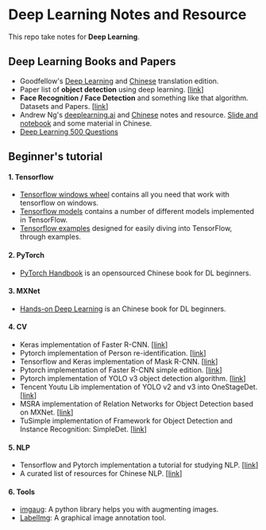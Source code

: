 # Deep Learning Notes and Resource
This repo take notes for **Deep Learning**.
## Deep Learning Books and Papers
- Goodfellow's [Deep Learning](http://www.deeplearningbook.org/) and [Chinese](https://github.com/exacity/deeplearningbook-chinese) translation edition.
- Paper list of **object detection** using deep learning. [[link](https://github.com/hoya012/deep_learning_object_detection)]
- **Face Recognition / Face Detection** and something like that algorithm. Datasets and Papers. [[link](https://github.com/polarisZhao/awesome-face)]
- Andrew Ng's [deeplearning.ai](https://www.deeplearning.ai/) and [Chinese](https://github.com/fengdu78/deeplearning_ai_books) notes and resource. [Slide and notebook](https://github.com/stormstone/deeplearning.ai) and some material in Chinese.
- [Deep Learning 500 Questions](https://github.com/scutan90/DeepLearning-500-questions)
## Beginner's tutorial
#### 1. Tensorflow
- [Tensorflow windows wheel](https://github.com/fo40225/tensorflow-windows-wheel) contains all you need that work with tensorflow on windows.
- [Tensorflow models](https://github.com/tensorflow/models) contains a number of different models implemented in TensorFlow.
- [Tensorflow examples](https://github.com/aymericdamien/TensorFlow-Examples) designed for easily diving into TensorFlow, through examples.
#### 2. PyTorch
- [PyTorch Handbook](https://github.com/zergtant/pytorch-handbook) is an opensourced Chinese book for DL beginners.
#### 3. MXNet
- [Hands-on Deep Learning](https://zh.d2l.ai/) is an Chinese book for DL beginners.
#### 4. CV
- Keras implementation of Faster R-CNN. [[link](https://github.com/yhenon/keras-frcnn)]
- Pytorch implementation of Person re-identification. [[link](https://github.com/layumi/Person_reID_baseline_pytorch)]
- Tensorflow and Keras implementation of Mask R-CNN. [[link](https://github.com/matterport/Mask_RCNN)]
- Pytorch implementation of Faster R-CNN simple edition. [[link](https://github.com/chenyuntc/simple-faster-rcnn-pytorch)]
- Pytorch implementation of YOLO v3 object detection algorithm. [[link](https://github.com/ayooshkathuria/pytorch-yolo-v3)]
- Tencent Youtu Lib implementation of YOLO v2 and v3 into OneStageDet. [[link](https://github.com/TencentYoutuResearch/ObjectDetection-OneStageDet)]
- MSRA implementation of Relation Networks for Object Detection based on MXNet. [[link](https://github.com/msracver/Relation-Networks-for-Object-Detection)]
- TuSimple implementation of Framework for Object Detection and Instance Recognition: SimpleDet. [[link](https://github.com/TuSimple/simpledet)]
#### 5. NLP
- Tensorflow and Pytorch implementation a tutorial for studying NLP. [[link](https://github.com/graykode/nlp-tutorial)]
- A curated list of resources for Chinese NLP. [[link](https://github.com/crownpku/Awesome-Chinese-NLP)]
#### 6. Tools
- [imgaug](https://github.com/aleju/imgaug): A python library helps you with augmenting images.
- [LabelImg](https://github.com/tzutalin/labelImg): A graphical image annotation tool.